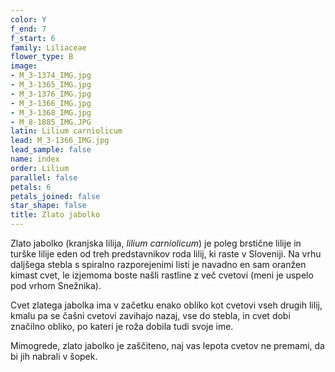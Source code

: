 ```yaml
---
color: Y
f_end: 7
f_start: 6
family: Liliaceae
flower_type: B
image:
- M_3-1374_IMG.jpg
- M_3-1365_IMG.jpg
- M_3-1376_IMG.jpg
- M_3-1366_IMG.jpg
- M_3-1368_IMG.jpg
- M_8-1885_IMG.JPG
latin: Lilium carniolicum
lead: M_3-1366_IMG.jpg
lead_sample: false
name: index
order: Lilium
parallel: false
petals: 6
petals_joined: false
star_shape: false
title: Zlato jabolko
---
```

Zlato jabolko (kranjska lilija, *lilium carniolicum*) je poleg brstične lilije in turške lilije eden od treh predstavnikov roda lilij, ki raste v Sloveniji. Na vrhu daljšega stebla s spiralno razporejenimi listi je navadno en sam oranžen kimast cvet, le izjemoma boste našli rastline z več cvetovi (meni je uspelo pod vrhom Snežnika).

Cvet zlatega jabolka ima v začetku enako obliko kot cvetovi vseh drugih lilij, kmalu pa se čašni cvetovi zavihajo nazaj, vse do stebla, in cvet dobi značilno obliko, po kateri je roža dobila tudi svoje ime.

Mimogrede, zlato jabolko je zaščiteno, naj vas lepota cvetov ne premami, da bi jih nabrali v šopek.
